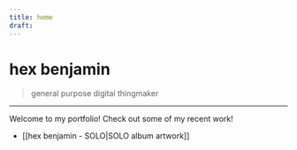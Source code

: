 ```yaml
---
title: home
draft:
---
```

# hex benjamin
> general purpose digital thingmaker

---
Welcome to my portfolio! Check out some of my recent work!
- [[hex benjamin - SOLO|SOLO album artwork]]
